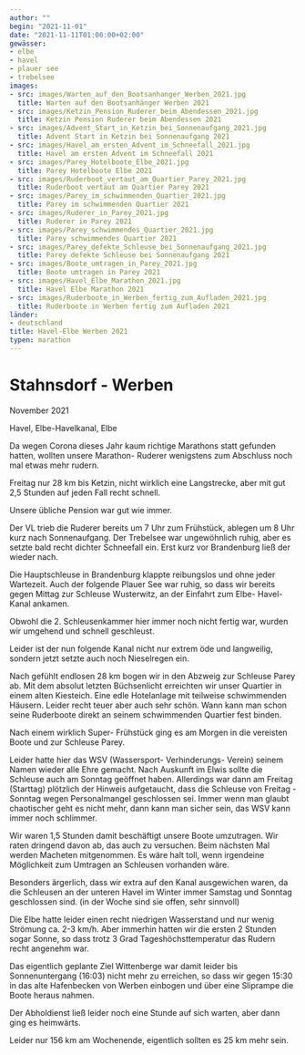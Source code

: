 ```yaml
---
author: ""
begin: "2021-11-01"
date: "2021-11-11T01:00:00+02:00"
gewässer:
- elbe
- havel
- plauer see
- trebelsee
images:
- src: images/Warten_auf_den_Bootsanhanger_Werben_2021.jpg
  title: Warten auf den Bootsanhänger Werben 2021
- src: images/Ketzin_Pension_Ruderer_beim_Abendessen_2021.jpg
  title: Ketzin Pension Ruderer beim Abendessen 2021
- src: images/Advent_Start_in_Ketzin_bei_Sonnenaufgang_2021.jpg
  title: Advent Start in Ketzin bei Sonnenaufgang 2021
- src: images/Havel_am_ersten_Advent_im_Schneefall_2021.jpg
  title: Havel am ersten Advent im Schneefall 2021
- src: images/Parey_Hotelboote_Elbe_2021.jpg
  title: Parey Hotelboote Elbe 2021
- src: images/Ruderboot_vertaut_am_Quartier_Parey_2021.jpg
  title: Ruderboot vertäut am Quartier Parey 2021
- src: images/Parey_im_schwimmenden_Quartier_2021.jpg
  title: Parey im schwimmenden Quartier 2021
- src: images/Ruderer_in_Parey_2021.jpg
  title: Ruderer in Parey 2021
- src: images/Parey_schwimmendes_Quartier_2021.jpg
  title: Parey schwimmendes Quartier 2021
- src: images/Parey_defekte_Schleuse_bei_Sonnenaufgang_2021.jpg
  title: Parey defekte Schleuse bei Sonnenaufgang 2021
- src: images/Boote_umtragen_in_Parey_2021.jpg
  title: Boote umtragen in Parey 2021
- src: images/Havel_Elbe_Marathon_2021.jpg
  title: Havel Elbe Marathon 2021
- src: images/Ruderboote_in_Werben_fertig_zum_Aufladen_2021.jpg
  title: Ruderboote in Werben fertig zum Aufladen 2021
länder:
- deutschland
title: Havel-Elbe Werben 2021
typen: marathon
---
```


# Stahnsdorf - Werben


November 2021

Havel, Elbe-Havelkanal, Elbe

Da wegen Corona dieses Jahr kaum richtige Marathons statt gefunden hatten, wollten unsere Marathon- Ruderer wenigstens zum Abschluss noch mal etwas mehr rudern.

Freitag nur 28 km bis Ketzin, nicht wirklich eine Langstrecke, aber mit gut 2,5 Stunden auf jeden Fall recht schnell.

Unsere übliche Pension war gut wie immer.

Der VL trieb die Ruderer bereits um 7 Uhr zum Frühstück, ablegen um 8 Uhr kurz nach Sonnenaufgang. Der Trebelsee war ungewöhnlich ruhig, aber es setzte bald recht dichter Schneefall ein. Erst kurz vor Brandenburg ließ der wieder nach.

Die Hauptschleuse in Brandenburg klappte reibungslos und ohne jeder Wartezeit. Auch der folgende Plauer See war ruhig, so dass wir bereits gegen Mittag zur Schleuse Wusterwitz, an der Einfahrt zum Elbe- Havel- Kanal ankamen.

Obwohl die 2. Schleusenkammer hier immer noch nicht fertig war, wurden wir umgehend und schnell geschleust.

Leider ist der nun folgende Kanal nicht nur extrem öde und langweilig, sondern jetzt setzte auch noch Nieselregen ein.

Nach gefühlt endlosen 28 km bogen wir in den Abzweig zur Schleuse Parey ab. Mit dem absolut letzten Büchsenlicht erreichten wir unser Quartier in einem alten Kiesteich. Eine edle Hotelanlage mit teilweise schwimmenden Häusern. Leider recht teuer aber auch sehr schön. Wann kann man schon seine Ruderboote direkt an seinem schwimmenden Quartier fest binden.

Nach einem wirklich Super- Frühstück ging es am Morgen in die vereisten Boote und zur Schleuse Parey.

Leider hatte hier das WSV (Wassersport- Verhinderungs- Verein) seinem Namen wieder alle Ehre gemacht. Nach Auskunft im Elwis sollte die Schleuse auch am Sonntag geöffnet haben. Allerdings war dann am Freitag (Starttag) plötzlich der Hinweis aufgetaucht, dass die Schleuse von Freitag - Sonntag wegen Personalmangel geschlossen sei. Immer wenn man glaubt chaotischer geht es nicht mehr, dann kann man sicher sein, das WSV kann immer noch schlimmer.

Wir waren 1,5 Stunden damit beschäftigt unsere Boote umzutragen. Wir raten dringend davon ab, das auch zu versuchen. Beim nächsten Mal werden Macheten mitgenommen. Es wäre halt toll, wenn irgendeine Möglichkeit zum Umtragen an Schleusen vorhanden wäre.

Besonders ärgerlich, dass wir extra auf den Kanal ausgewichen waren, da die Schleusen an der unteren Havel im Winter immer Samstag und Sonntag geschlossen sind. (in der Woche sind sie offen, sehr sinnvoll)

Die Elbe hatte leider einen recht niedrigen Wasserstand und nur wenig Strömung ca. 2-3 km/h. Aber immerhin hatten wir die ersten 2 Stunden sogar Sonne, so dass trotz 3 Grad Tageshöchsttemperatur das Rudern recht angenehm war.

Das eigentlich geplante Ziel Wittenberge war damit leider bis Sonnenuntergang (16:03) nicht mehr zu erreichen, so dass wir gegen 15:30 in das alte Hafenbecken von Werben einbogen und über eine Sliprampe die Boote heraus nahmen.

Der Abholdienst ließ leider noch eine Stunde auf sich warten, aber dann ging es heimwärts.

Leider nur 156 km am Wochenende, eigentlich sollten es 25 km mehr sein.
